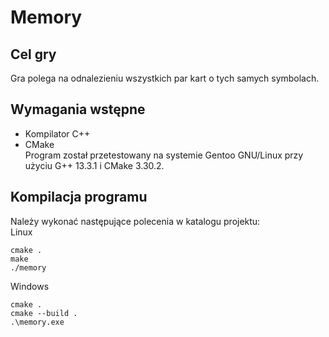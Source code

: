 # Memory
## Cel gry
Gra polega na odnalezieniu wszystkich par kart o tych samych symbolach.

## Wymagania wstępne
- Kompilator C++
- CMake <br>
Program został przetestowany na systemie Gentoo GNU/Linux przy użyciu G++ 13.3.1 i CMake 3.30.2.

## Kompilacja programu
Należy wykonać następujące polecenia w katalogu projektu: <br>
Linux
```shell
cmake .
make
./memory
```
Windows
```shell
cmake .
cmake --build .
.\memory.exe
```
